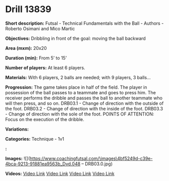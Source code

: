 # Drill 13839

**Short description:**
Futsal - Technical Fundamentals with the Ball - Authors - Roberto Osimani and Mico Martic

**Objectives:**
Dribbling in front of the goal: moving the ball backward

**Area (mxm):**
20x20

**Duration (min):**
From 5’ to 15’

**Number of players:**
At least 6 players.

**Materials:**
With 6 players, 2 balls are needed; with 9 players, 3 balls...

**Progression:**
The game takes place in half of the field. The player in possession of the ball passes to a teammate and goes to press him. The receiver performs the dribble and passes the ball to another teammate who will then press, and so on. DRB03.1 - Change of direction with the outside of the foot. DRB03.2 - Change of direction with the inside of the foot. DRB03.3 - Change of direction with the sole of the foot. POINTS OF ATTENTION: Focus on the execution of the dribble.

**Variations:**


**Categories:**
Technique - 1v1

**:**


**Images:**
![](https://www.coachingfutsal.com/\images\4bf5249d-c39e-4bca-9213-91881ea9563b_Dvd.048 – DRB03.0.jpg)

**Videos:**
[Video Link](https://www.youtube.com/embed/FxeAciCMWq4)
[Video Link](https://www.youtube.com/embed/j2QHj030xc8)
[Video Link](https://www.youtube.com/embed/8MrXz8Pw05I)
[Video Link](https://www.youtube.com/embed/w4uylTRO9pc)

